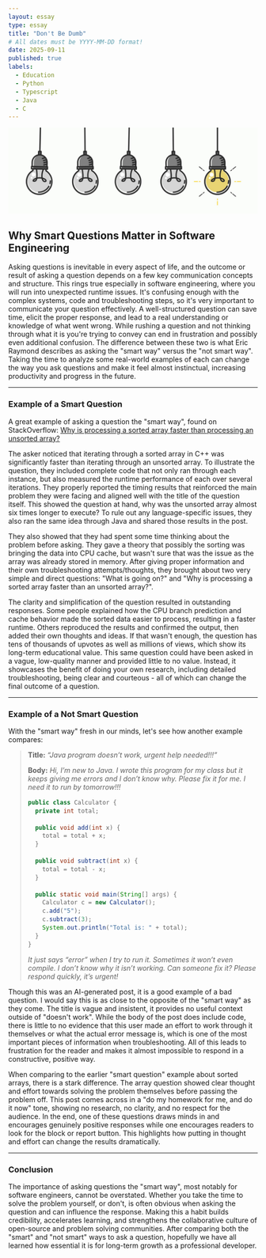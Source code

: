 ```yaml
---
layout: essay
type: essay
title: "Don't Be Dumb"
# All dates must be YYYY-MM-DD format!
date: 2025-09-11
published: true
labels:
  - Education
  - Python
  - Typescript
  - Java
  - C
---
```



<div class="essay-page">
  <img src="../img/essays/lightbulbs3.jpg" class="essay-header-img" alt="Light Bulbs">
</div>

<div class="text-center">
  <h2> Why Smart Questions Matter in Software Engineering </h2>
</div>

Asking questions is inevitable in every aspect of life, and the outcome or result of asking a question depends on a few key communication concepts and structure. This rings true especially in software engineering, where you will run into unexpected runtime issues. It's confusing enough with the complex systems, code and troubleshooting steps, so it's very important to communicate your question effectively. A well-structured question can save time, elicit the proper response, and lead to a real understanding or knowledge of what went wrong. While rushing a question and not thinking through what it is you're trying to convey can end in frustration and possibly even additional confusion. The difference between these two is what Eric Raymond describes as asking the "smart way" versus the "not smart way". Taking the time to analyze some real-world examples of each can change the way you ask questions and make it feel almost instinctual, increasing productivity and progress in the future.

---

### Example of a Smart Question

A great example of asking a question the "smart way", found on StackOverflow: [Why is processing a sorted array faster than processing an unsorted array?](https://stackoverflow.com/questions/11227809/why-is-processing-a-sorted-array-faster-than-processing-an-unsorted-array)

The asker noticed that iterating through a sorted array in C++ was significantly faster than iterating through an unsorted array. To illustrate the question, they included complete code that not only ran through each instance, but also measured the runtime performance of each over several iterations. They properly reported the timing results that reinforced the main problem they were facing and aligned well with the title of the question itself. This showed the question at hand, why was the unsorted array almost six times longer to execute? To rule out any language-specific issues, they also ran the same idea through Java and shared those results in the post.

They also showed that they had spent some time thinking about the problem before asking. They gave a theory that possibly the sorting was bringing the data into CPU cache, but wasn't sure that was the issue as the array was already stored in memory. After giving proper information and their own troubleshooting attempts/thoughts, they brought about two very simple and direct questions: "What is going on?" and "Why is processing a sorted array faster than an unsorted array?".

The clarity and simplification of the question resulted in outstanding responses. Some people explained how the CPU branch prediction and cache behavior made the sorted data easier to process, resulting in a faster runtime. Others reproduced the results and confirmed the output, then added their own thoughts and ideas. If that wasn't enough, the question has tens of thousands of upvotes as well as millions of views, which show its long-term educational value. This same question could have been asked in a vague, low-quality manner and provided little to no value. Instead, it showcases the benefit of doing your own research, including detailed troubleshooting, being clear and courteous - all of which can change the final outcome of a question.

---

### Example of a Not Smart Question

With the "smart way" fresh in our minds, let's see how another example compares:

> **Title:** *“Java program doesn’t work, urgent help needed!!!”*  
>   
> **Body:** 
> *Hi, I’m new to Java. I wrote this program for my class but it keeps giving me errors and I don’t know why. Please fix it for me. I need it to run by tomorrow!!!*
>   
> ```java
> public class Calculator {
>   private int total;
> 
>   public void add(int x) {
>     total = total + x;
>   }
> 
>   public void subtract(int x) {
>     total = total - x;
>   }
> 
>   public static void main(String[] args) {
>     Calculator c = new Calculator();
>     c.add("5");
>     c.subtract(3);
>     System.out.println("Total is: " + total);
>   }
> }
> ```
>   
> *It just says “error” when I try to run it. Sometimes it won’t even compile. I don’t know why it isn’t working. Can someone fix it? Please respond quickly, it’s urgent!*

Though this was an AI-generated post, it is a good example of a bad question. I would say this is as close to the opposite of the "smart way" as they come. The title is vague and insistent, it provides no useful context outside of "doesn't work". While the body of the post does include code, there is little to no evidence that this user made an effort to work through it themselves or what the actual error message is, which is one of the most important pieces of information when troubleshooting. All of this leads to frustration for the reader and makes it almost impossible to respond in a constructive, positive way.

When comparing to the earlier "smart question" example about sorted arrays, there is a stark difference. The array question showed clear thought and effort towards solving the problem themselves before passing the problem off. This post comes across in a "do my homework for me, and do it now" tone, showing no research, no clarity, and no respect for the audience. In the end, one of these questions draws minds in and encourages genuinely positive responses while one encourages readers to look for the block or report button. This highlights how putting in thought and effort can change the results dramatically.

---

### Conclusion

The importance of asking questions the "smart way", most notably for software engineers, cannot be overstated. Whether you take the time to solve the problem yourself, or don't, is often obvious when asking the question and can influence the response. Making this a habit builds credibility, accelerates learning, and strengthens the collaborative culture of open-source and problem solving communities. After comparing both the "smart" and "not smart" ways to ask a question, hopefully we have all learned how essential it is for long-term growth as a professional developer.
